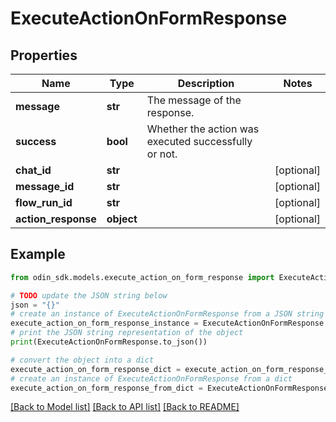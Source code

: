 # ExecuteActionOnFormResponse


## Properties

Name | Type | Description | Notes
------------ | ------------- | ------------- | -------------
**message** | **str** | The message of the response. | 
**success** | **bool** | Whether the action was executed successfully or not. | 
**chat_id** | **str** |  | [optional] 
**message_id** | **str** |  | [optional] 
**flow_run_id** | **str** |  | [optional] 
**action_response** | **object** |  | [optional] 

## Example

```python
from odin_sdk.models.execute_action_on_form_response import ExecuteActionOnFormResponse

# TODO update the JSON string below
json = "{}"
# create an instance of ExecuteActionOnFormResponse from a JSON string
execute_action_on_form_response_instance = ExecuteActionOnFormResponse.from_json(json)
# print the JSON string representation of the object
print(ExecuteActionOnFormResponse.to_json())

# convert the object into a dict
execute_action_on_form_response_dict = execute_action_on_form_response_instance.to_dict()
# create an instance of ExecuteActionOnFormResponse from a dict
execute_action_on_form_response_from_dict = ExecuteActionOnFormResponse.from_dict(execute_action_on_form_response_dict)
```
[[Back to Model list]](../README.md#documentation-for-models) [[Back to API list]](../README.md#documentation-for-api-endpoints) [[Back to README]](../README.md)


